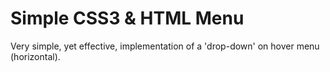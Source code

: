 <h1>Simple CSS3 & HTML Menu</h1>
Very simple, yet effective, implementation of a 'drop-down' on hover menu (horizontal).
